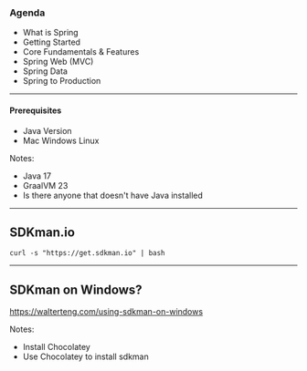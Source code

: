 ### Agenda

- What is Spring
- Getting Started
- Core Fundamentals & Features
- Spring Web (MVC)
- Spring Data
- Spring to Production

---

#### Prerequisites

- Java Version
- Mac Windows Linux

Notes:
- Java 17
- GraalVM 23
- Is there anyone that doesn't have Java installed

---

## SDKman.io

```text
curl -s "https://get.sdkman.io" | bash
```

---

## SDKman on Windows?

https://walterteng.com/using-sdkman-on-windows

Notes:
- Install Chocolatey
- Use Chocolatey to install sdkman